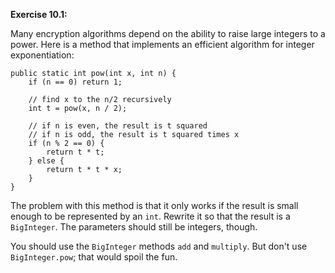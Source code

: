 **Exercise 10.1:**

Many encryption algorithms depend on the ability to raise large integers to a power.
Here is a method that implements an efficient algorithm for integer exponentiation:

```code
public static int pow(int x, int n) {
    if (n == 0) return 1;

    // find x to the n/2 recursively
    int t = pow(x, n / 2);

    // if n is even, the result is t squared
    // if n is odd, the result is t squared times x
    if (n % 2 == 0) {
        return t * t;
    } else {
        return t * t * x;
    }
}
```

The problem with this method is that it only works if the result is small enough to be represented by an `int`.
Rewrite it so that the result is a `BigInteger`.
The parameters should still be integers, though.

You should use the `BigInteger` methods `add` and `multiply`.
But don't use `BigInteger.pow`; that would spoil the fun.